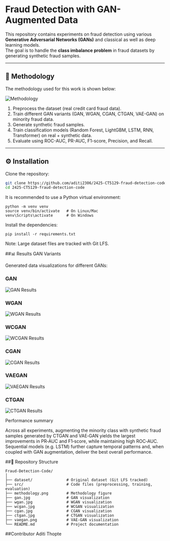 # Fraud Detection with GAN-Augmented Data

This repository contains experiments on fraud detection using various **Generative Adversarial Networks (GANs)** and classical as well as deep learning models.  
The goal is to handle the **class imbalance problem** in fraud datasets by generating synthetic fraud samples.

---

## 📌 Methodology

The methodology used for this work is shown below:

![Methodology](methodology.png)

1. Preprocess the dataset (real credit card fraud data).  
2. Train different GAN variants (GAN, WGAN, CGAN, CTGAN, VAE-GAN) on minority fraud data.  
3. Generate synthetic fraud samples.  
4. Train classification models (Random Forest, LightGBM, LSTM, RNN, Transformer) on real + synthetic data.  
5. Evaluate using ROC-AUC, PR-AUC, F1-score, Precision, and Recall.

---

## ⚙️ Installation

Clone the repository:

```bash
git clone https://github.com/aditi2306/2425-CT5129-fraud-detection-code.git
cd 2425-CT5129-fraud-detection-code
```

It is recommended to use a Python virtual environment:
```
python -m venv venv
source venv/bin/activate   # On Linux/Mac
venv\Scripts\activate      # On Windows
```
Install the dependencies:
```
pip install -r requirements.txt
```
Note: Large dataset files are tracked with Git LFS.


##📊 Results
GAN Variants

Generated data visualizations for different GANs:

### GAN
![GAN Results](/gan.jpg)

### WGAN
![WGAN Results](/wgan.jpg)


### WCGAN
![WCGAN Results](/wcgan.jpg)

### CGAN
![CGAN Results](/cgan.jpg)


### VAEGAN
![VAEGAN Results](/vaegan.png)

### CTGAN
![CTGAN Results](/ctgan.jpg)

Performance summary

Across all experiments, augmenting the minority class with synthetic fraud samples generated by CTGAN and VAE‑GAN yields the largest improvements in PR‑AUC and F1‑score, while maintaining high ROC‑AUC. Sequential models (e.g. LSTM) further capture temporal patterns and, when coupled with GAN augmentation, deliver the best overall performance.

##📂 Repository Structure
```
Fraud-Detection-Code/
│
├── dataset/               # Original dataset (Git LFS tracked)
├── src/                   # Code files (preprocessing, training, evaluation)
├── methodology.png        # Methodology figure
├── gan.jpg                # GAN visualization
├── wgan.jpg               # WGAN visualization
├── wcgan.jpg              # WCGAN visualization
├── cgan.jpg               # CGAN visualization
├── ctgan.jpg              # CTGAN visualization
├── vaegan.png             # VAE-GAN visualization
└── README.md              # Project documentation
```
##Contributor
Aditi Thopte
